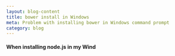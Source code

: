 ```yaml
---
layout: blog-content
title: bower install in Windows
meta: Problem with installing bower in Windows command prompt
category: blog
---
```


#### When installing node.js in my Wind